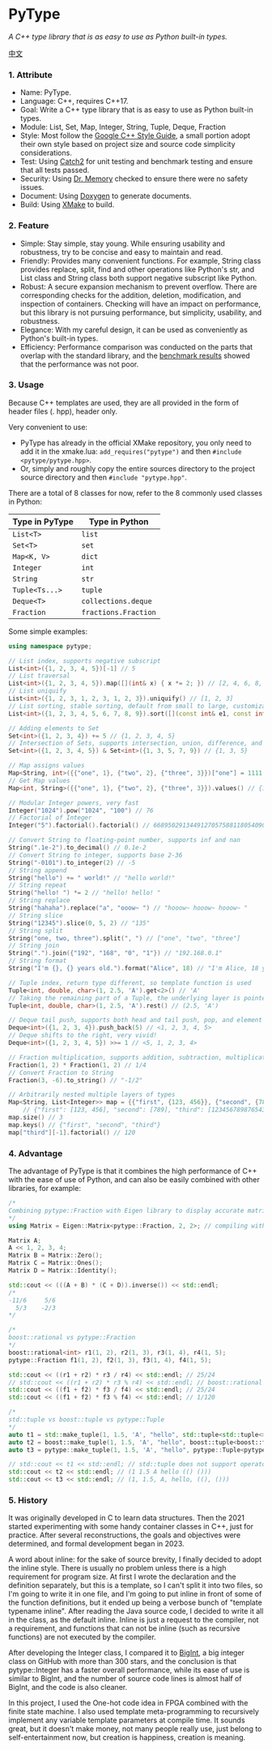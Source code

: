 # PyType

_A C++ type library that is as easy to use as Python built-in types._

[中文](./readme_zh.md)

### 1. Attribute

- Name: PyType.
- Language: C++, requires C++17.
- Goal: Write a C++ type library that is as easy to use as Python built-in types.
- Module: List, Set, Map, Integer, String, Tuple, Deque, Fraction
- Style: Most follow the [Google C++ Style Guide](https://google.github.io/styleguide/cppguide.html), a small portion adopt their own style based on project size and source code simplicity considerations.
- Test: Using [Catch2](https://github.com/catchorg/Catch2) for unit testing and benchmark testing and ensure that all tests passed.
- Security: Using [Dr. Memory](https://drmemory.org/) checked to ensure there were no safety issues.
- Document: Using [Doxygen](https://www.doxygen.nl/) to generate documents.
- Build: Using [XMake](https://xmake.io/) to build.

### 2. Feature

- Simple: Stay simple, stay young. While ensuring usability and robustness, try to be concise and easy to maintain and read.
- Friendly: Provides many convenient functions. For example, String class provides replace, split, find and other operations like Python's str, and List class and String class both support negative subscript like Python.
- Robust: A secure expansion mechanism to prevent overflow. There are corresponding checks for the addition, deletion, modification, and inspection of containers. Checking will have an impact on performance, but this library is not pursuing performance, but simplicity, usability, and robustness.
- Elegance: With my careful design, it can be used as conveniently as Python's built-in types.
- Efficiency: Performance comparison was conducted on the parts that overlap with the standard library, and the [benchmark results](./tests/benchmark.cpp) showed that the performance was not poor.

### 3. Usage

Because C++ templates are used, they are all provided in the form of header files (. hpp), header only.

Very convenient to use:

- PyType has already in the official XMake repository, you only need to add it in the xmake.lua: `add_requires("pytype")` and then `#include <pytype/pytype.hpp>`.
- Or, simply and roughly copy the entire sources directory to the project source directory and then `#include "pytype.hpp"`.

There are a total of 8 classes for now, refer to the 8 commonly used classes in Python:

| Type in PyType | Type in Python       |
| -------------- | -------------------- |
| `List<T>`      | `list`               |
| `Set<T>`       | `set`                |
| `Map<K, V>`    | `dict`               |
| `Integer`      | `int`                |
| `String`       | `str`                |
| `Tuple<Ts...>` | `tuple`              |
| `Deque<T>`     | `collections.deque`  |
| `Fraction`     | `fractions.Fraction` |

Some simple examples:

```cpp
using namespace pytype;

// List index, supports negative subscript
List<int>({1, 2, 3, 4, 5})[-1] // 5
// List traversal
List<int>({1, 2, 3, 4, 5}).map([](int& x) { x *= 2; }) // [2, 4, 6, 8, 10]
// List uniquify
List<int>({1, 2, 3, 1, 2, 3, 1, 2, 3}).uniquify() // [1, 2, 3]
// List sorting, stable sorting, default from small to large, customizable comparator
List<int>({1, 2, 3, 4, 5, 6, 7, 8, 9}).sort([](const int& e1, const int& e2) { return e1 > e2; }) // [9, 8, 7, 6, 5, 4, 3, 2, 1]

// Adding elements to Set
Set<int>({1, 2, 3, 4}) += 5 // {1, 2, 3, 4, 5}
// Intersection of Sets, supports intersection, union, difference, and symmetric difference
Set<int>({1, 2, 3, 4, 5}) & Set<int>({1, 3, 5, 7, 9}) // {1, 3, 5}

// Map assigns values
Map<String, int>({{"one", 1}, {"two", 2}, {"three", 3}})["one"] = 1111 // {"one": 1111, "two": 2, "three": 3}
// Get Map values
Map<int, String>({{"one", 1}, {"two", 2}, {"three", 3}}).values() // {1, 2, 3}

// Modular Integer powers, very fast
Integer("1024").pow("1024", "100") // 76
// Factorial of Integer
Integer("5").factorial().factorial() // 668950291344912705758811805409037258675274633313802981029567135230163355...

// Convert String to floating-point number, supports inf and nan
String(".1e-2").to_decimal() // 0.1e-2
// Convert String to integer, supports base 2-36
String("-0101").to_integer(2) // -5
// String append
String("hello") += " world!" // "hello world!"
// String repeat
String("hello! ") *= 2 // "hello! hello! "
// String replace
String("hahaha").replace("a", "ooow~ ") // "hooow~ hooow~ hooow~ "
// String slice
String("12345").slice(0, 5, 2) // "135"
// String split
String("one, two, three").split(", ") // ["one", "two", "three"]
// String join
String(".").join({"192", "168", "0", "1"}) // "192.168.0.1"
// String format
String("I'm {}, {} years old.").format("Alice", 18) // "I'm Alice, 18 years old."

// Tuple index, return type different, so template function is used
Tuple<int, double, char>(1, 2.5, 'A').get<2>() // 'A'
// Taking the remaining part of a Tuple, the underlying layer is pointer conversion, which is very fast
Tuple<int, double, char>(1, 2.5, 'A').rest() // (2.5, 'A')

// Deque tail push, supports both head and tail push, pop, and element reference
Deque<int>({1, 2, 3, 4}).push_back(5) // <1, 2, 3, 4, 5>
// Deque shifts to the right, very vivid!
Deque<int>({1, 2, 3, 4, 5}) >>= 1 // <5, 1, 2, 3, 4>

// Fraction multiplication, supports addition, subtraction, multiplication, division and modulo
Fraction(1, 2) * Fraction(1, 2) // 1/4
// Convert Fraction to String
Fraction(3, -6).to_string() // "-1/2"

// Arbitrarily nested multiple layers of types
Map<String, List<Integer>> map = {{"first", {123, 456}}, {"second", {789}}, {"second", {0}}, {"third", {"12345678987654321", 5}}}
    // {"first": [123, 456], "second": [789], "third": [12345678987654321, 5]}
map.size() // 3
map.keys() // {"first", "second", "third"}
map["third"][-1].factorial() // 120
```

### 4. Advantage

The advantage of PyType is that it combines the high performance of C++ with the ease of use of Python, and can also be easily combined with other libraries, for example:

```cpp
/*
Combining pytype::Fraction with Eigen library to display accurate matrix operation results.
*/
using Matrix = Eigen::Matrix<pytype::Fraction, 2, 2>; // compiling with boost::rational will fail

Matrix A;
A << 1, 2, 3, 4;
Matrix B = Matrix::Zero();
Matrix C = Matrix::Ones();
Matrix D = Matrix::Identity();

std::cout << (((A + B) * (C + D)).inverse()) << std::endl;
/*
-11/6     5/6
  5/3    -2/3
*/

/*
boost::rational vs pytype::Fraction
*/
boost::rational<int> r1(1, 2), r2(1, 3), r3(1, 4), r4(1, 5);
pytype::Fraction f1(1, 2), f2(1, 3), f3(1, 4), f4(1, 5);

std::cout << ((r1 + r2) * r3 / r4) << std::endl; // 25/24
// std::cout << ((r1 + r2) * r3 % r4) << std::endl; // boost::rational does not support operator%
std::cout << ((f1 + f2) * f3 / f4) << std::endl; // 25/24
std::cout << ((f1 + f2) * f3 % f4) << std::endl; // 1/120

/*
std::tuple vs boost::tuple vs pytype::Tuple
*/
auto t1 = std::make_tuple(1, 1.5, 'A', "hello", std::tuple<std::tuple<>, std::tuple<>>({}, {}));
auto t2 = boost::make_tuple(1, 1.5, 'A', "hello", boost::tuple<boost::tuple<>, boost::tuple<>>({}, {}));
auto t3 = pytype::make_tuple(1, 1.5, 'A', "hello", pytype::Tuple<pytype::Tuple<>, pytype::Tuple<>>({}, {}));

// std::cout << t1 << std::endl; // std::tuple does not support operator<<
std::cout << t2 << std::endl; // (1 1.5 A hello (() ()))
std::cout << t3 << std::endl; // (1, 1.5, A, hello, ((), ()))
```

### 5. History

It was originally developed in C to learn data structures. Then the 2021 started experimenting with some handy container classes in C++, just for practice. After several reconstructions, the goals and objectives were determined, and formal development began in 2023.

A word about inline: for the sake of source brevity, I finally decided to adopt the inline style. There is usually no problem unless there is a high requirement for program size. At first I wrote the declaration and the definition separately, but this is a template, so I can't split it into two files, so I'm going to write it in one file, and I'm going to put inline in front of some of the function definitions, but it ended up being a verbose bunch of "template typename inline". After reading the Java source code, I decided to write it all in the class, as the default inline. Inline is just a request to the compiler, not a requirement, and functions that can not be inline (such as recursive functions) are not executed by the compiler.

After developing the Integer class, I compared it to [BigInt](https://github.com/faheel/BigInt), a big integer class on GitHub with more than 300 stars, and the conclusion is that pytype::Integer has a faster overall performance, while its ease of use is similar to BigInt, and the number of source code lines is almost half of BigInt, and the code is also cleaner.

In this project, I used the One-hot code idea in FPGA combined with the finite state machine. I also used template meta-programming to recursively implement any variable template parameters at compile time. It sounds great, but it doesn't make money, not many people really use, just belong to self-entertainment now, but creation is happiness, creation is meaning.
